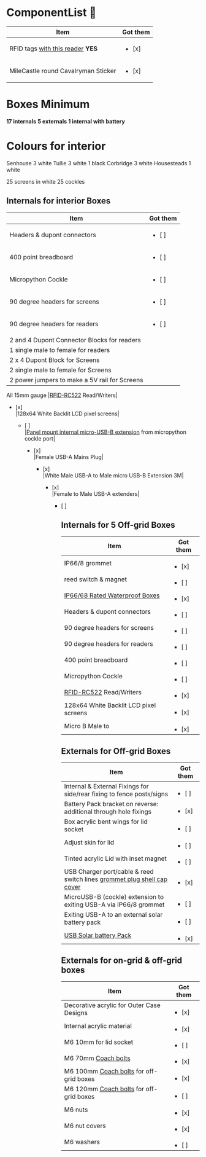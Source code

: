 # ComponentList :scroll:

|Item|Got them
|----|----
|RFID tags [with this reader](http://www.electrodragon.com/product/mifare-rc522-rfid-card-readerdetector-ic-card/) **YES**|<ul><li>[x] </li>
|MileCastle round Cavalryman Sticker|<ul><li>[x] </li>

# Boxes Minimum
**17 internals**
**5 externals**
**1 internal with battery**

# Colours for interior
Senhouse 3 white
Tullie 3 white 1 black
Corbridge 3 white
Housesteads 1 white

25 screens in white
25 cockles

## Internals for interior Boxes
|Item|Got them
|----|----
|Headers & dupont connectors|<ul><li>[ ] </li>
|400 point breadboard|<ul><li>[ ] </li>
|Micropython Cockle|<ul><li>[ ] </li>
|90 degree headers for screens|<ul><li>[ ] </li>
|90 degree headers for readers|<ul><li>[ ] </li>
|2 and 4 Dupont Connector Blocks for readers
|1 single male to female for readers
|2 x 4 Dupont Block for Screens|
|2 single male to female for Screens
|2 power jumpers to make a 5V rail for Screens
All 15mm gauge
|[RFID-RC522](http://www.electrodragon.com/product/mifare-rc522-rfid-card-readerdetector-ic-card/) Read/Writers|<ul><li>[x] </li>
|128x64 White Backlit LCD pixel screens|<ul><li>[ ] </li>
|[Panel mount internal micro-USB-B extension](https://www.aliexpress.com/item/1PCS-lot-150CM-OBD-II-OBD2-16-Pin-Male-to-Female-Diagnostic-Extension-Cable/1482186322.html) from micropython cockle port|<ul><li>[x] </li>
|Female USB-A Mains Plug|<ul><li>[x] </li>
|White Male USB-A to Male micro USB-B Extension 3M|<ul><li>[x] </li>
|Female to Male USB-A extenders|<ul><li>[ ] </li>

## Internals for 5 Off-grid Boxes
|Item|Got them
|----|----
|IP66/8 grommet|<ul><li>[x] </li>
|reed switch & magnet|<ul><li>[ ] </li>
|[IP66/68 Rated Waterproof Boxes](https://www.aliexpress.com/item/Low-shipping-cost-high-quality-ip66-plastic-enclosure-box-with-transparent-lid-140-170-95mm/1708264367.html)|<ul><li>[x] </li>
|Headers & dupont connectors|<ul><li>[ ] </li>|<ul><li>[x] </li>
|90 degree headers for screens|<ul><li>[ ] </li>
|90 degree headers for readers|<ul><li>[ ] </li>
|400 point breadboard|<ul><li>[ ] </li>
|Micropython Cockle|<ul><li>[ ] </li>
|[RFID-RC522](http://www.electrodragon.com/product/mifare-rc522-rfid-card-readerdetector-ic-card/) Read/Writers|<ul><li>[x] </li>
|128x64 White Backlit LCD pixel screens|<ul><li>[x] </li>
|Micro B Male to |<ul><li>[x] </li>

## Externals for Off-grid Boxes
|Item|Got them
|----|----
|Internal & External Fixings for side/rear fixing to fence posts/signs|<ul><li>[ ] </li>
|Battery Pack bracket on reverse: additional through hole fixings|<ul><li>[x] </li>
|Box acrylic bent wings for lid socket|<ul><li>[ ] </li>
|Adjust skin for lid|<ul><li>[ ] </li>
|Tinted acrylic Lid with inset magnet|<ul><li>[ ] </li>
|USB Charger port/cable & reed switch lines [grommet plug shell cap cover](https://www.aliexpress.com/item/6-Pieces-Waterproof-Aviation-Connector-Plug-Shell-Cap-Cover-for-GX16/2053433214.html) |<ul><li>[x] </li>
|MicroUSB-B (cockle) extension to exiting USB-A via IP66/8 grommet|<ul><li>[ ] </li>
|Exiting USB-A to an external solar battery pack|<ul><li>[ ] </li>
|[USB Solar battery Pack](http://www.ebay.co.uk/itm/Waterproof-12000mAh-Solar-Battery-Quick-Charger-Power-Bank-Pack-For-Mobile-Phone/262902644680)|<ul><li>[x] </li>

## Externals for on-grid & off-grid boxes
|Item|Got them
|----|----
|Decorative acrylic for Outer Case Designs|<ul><li>[x] </li>
|Internal acrylic material|<ul><li>[x] </li>
|M6 10mm for lid socket|<ul><li>[ ] </li>
|M6 70mm [Coach bolts](http://www.ebay.co.uk/itm/191920495458)|<ul><li>[x] </li>
|M6 100mm [Coach bolts](http://www.ebay.co.uk/itm/191920495458) for off-grid boxes|<ul><li>[x] </li>
|M6 120mm [Coach bolts](http://www.ebay.co.uk/itm/191920495458) for off-grid boxes|<ul><li>[ ] </li>
|M6 nuts|<ul><li>[x] </li>
|M6 nut covers|<ul><li>[x] </li>
|M6 washers|<ul><li>[ ] </li>
